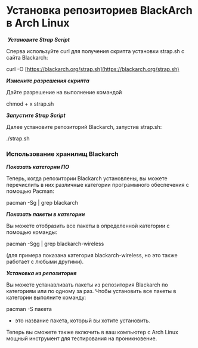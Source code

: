 # Установка репозиториев BlackArch в Arch Linux

 _**Установите Strap Script**_

Сперва используйте curl для получения скрипта установки strap.sh с сайта Blackarch:

curl -O [https://blackarch.org/strap.sh](https://blackarch.org/strap.sh)

_**Измените разрешения скрипта**_

Дайте разрешение на выполнение командой

chmod + x strap.sh

_**Запустите Strap Script**_

Далее установите репозиторий Blackarch, запустив strap.sh:

./strap.sh


### **Использование хранилищ Blackarch**

_**Показать категории ПО**_

Теперь, когда репозитории Blackarch установлены, вы можете перечислить в них различные категории программного обеспечения с помощью Pacman:

pacman -Sg | grep blackarch

_**Показать пакеты в категории**_

Вы можете отобразить все пакеты в определенной категории с помощью команды:

pacman -Sgg | grep blackarch-wireless

(для примера показана категория blackarch-wireless, но это также работает с любыми другими).

_**Установка из репозитория**_

Вы можете устанавливать пакеты из репозитория Blackarch по категориям или по одному за раз. Чтобы установить все пакеты в категории выполните команду:

pacman -S пакета 

- это название пакета, который вы хотите установить.

Теперь вы сможете также включить в ваш компьютер с Arch Linux  мощный инструмент для тестирования на проникновение.